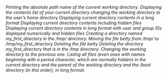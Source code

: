 *Printing the absolute path name of the current working directory.*
*Displaying the contents list of your current directory*
*changing the working directory to the user’s home directory*
*Displaying current directory contents in a long format*
*Displaying current directory contents including hidden files*
*Displaying current directory contents in long format with user and group IDs displayed numerically and hidden files*
*Creating a directory named my_first_directory in the /tmp/ directory.*
*Moving the file betty from /tmp/ to /tmp/my_first_directory*
*Deleting the file betty*
*Deleting the directory my_first_directory that is in the /tmp directory.*
*Changing the working directory to the previous one.*
*Listing all files (even ones with names beginning with a period character, which are normally hidden) in the current directory and the parent of the working directory and the /boot directory (in this order), in long format.*
